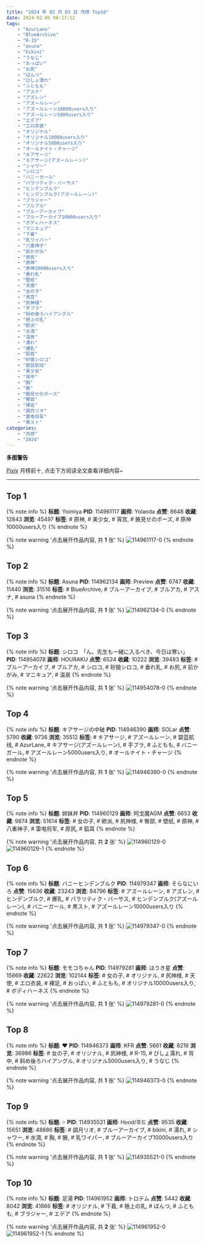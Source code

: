 ```yaml
---
title: "2024 年 02 月 03 日 月榜 Top10"
date: 2024-02-05 06:17:12
tags:
    - "AzurLane"
    - "BlueArchive"
    - "R-15"
    - "asuna"
    - "bikini"
    - "うなじ"
    - "おっぱい"
    - "お尻"
    - "ぱんつ"
    - "びしょ濡れ"
    - "ふともも"
    - "アスナ"
    - "アズレン"
    - "アズールレーン"
    - "アズールレーン10000users入り"
    - "アズールレーン5000users入り"
    - "エデア"
    - "エロ衣装"
    - "オリジナル"
    - "オリジナル10000users入り"
    - "オリジナル5000users入り"
    - "オールナイト・チャージ"
    - "キアサージ"
    - "キアサージ(アズールレーン)"
    - "シャワー"
    - "シロコ"
    - "バニーガール"
    - "パラリティク・バーサス"
    - "ヒンデンブルク"
    - "ヒンデンブルク(アズールレーン)"
    - "ブラジャー"
    - "ブルアカ"
    - "ブルーアーカイブ"
    - "ブルーアーカイブ10000users入り"
    - "ボディハーネス"
    - "マニキュア"
    - "下着"
    - "乳ワイパー"
    - "八重神子"
    - "前かがみ"
    - "原尻"
    - "原神"
    - "原神10000users入り"
    - "垂れ乳"
    - "壁纸"
    - "天使"
    - "女の子"
    - "宵宫"
    - "尻神様"
    - "手ブラ"
    - "斜め後ろハイアングル"
    - "極上の乳"
    - "欧派"
    - "水滴"
    - "温泉"
    - "濡れ"
    - "爆乳"
    - "狐耳"
    - "砂狼シロコ"
    - "碧蓝航线"
    - "美少女"
    - "背中"
    - "胸"
    - "腋"
    - "腋見せのポーズ"
    - "臀部"
    - "裸足"
    - "調月リオ"
    - "雷电将军"
    - "黒スト"
categories:
    - "月榜"
    - "2024"
---
```


<i class="fa fa-triangle-exclamation"></i>**多图警告**<i class="fa fa-triangle-exclamation"></i>

[Pixiv](https://www.pixiv.net/) 月榜前十, 点击下方阅读全文查看详细内容~

<!-- more -->

---

## Top 1

{% note info %}
**标题**: Yoimiya
**PID**: 114961117 **画师**: Yolanda
**点赞**: 8648 **收藏**: 12843 **浏览**: 45497
**标签**: # 原神, # 美少女, # 宵宫, # 腋見せのポーズ, # 原神10000users入り
{% endnote %}

{% note warning '点击展开作品内容, 共 **1** 张' %}
![114961117-0](https://i.pixiv.re/img-original/img/2024/01/07/13/56/24/114961117_p0.jpg)
{% endnote %}

## Top 2

{% note info %}
**标题**: Asuna
**PID**: 114962134 **画师**: Preview
**点赞**: 6747 **收藏**: 11440 **浏览**: 31516
**标签**: # BlueArchive, # ブルーアーカイブ, # ブルアカ, # アスナ, # asuna
{% endnote %}

{% note warning '点击展开作品内容, 共 **1** 张' %}
![114962134-0](https://i.pixiv.re/img-original/img/2024/01/07/14/41/59/114962134_p0.png)
{% endnote %}

## Top 3

{% note info %}
**标题**: シロコ　「ん、先生も一緒に入るべき、今日は寒い」
**PID**: 114954078 **画师**: HOURAKU
**点赞**: 6524 **收藏**: 10222 **浏览**: 39483
**标签**: # ブルーアーカイブ, # ブルアカ, # シロコ, # 砂狼シロコ, # 垂れ乳, # お尻, # 前かがみ, # マニキュア, # 温泉
{% endnote %}

{% note warning '点击展开作品内容, 共 **1** 张' %}
![114954078-0](https://i.pixiv.re/img-original/img/2024/01/07/07/00/00/114954078_p0.jpg)
{% endnote %}

## Top 4

{% note info %}
**标题**: キアサージの中破
**PID**: 114946390 **画师**: SOLar
**点赞**: 5790 **收藏**: 9736 **浏览**: 35512
**标签**: # キアサージ, # アズールレーン, # 碧蓝航线, # AzurLane, # キアサージ(アズールレーン), # 手ブラ, # ふともも, # バニーガール, # アズールレーン5000users入り, # オールナイト・チャージ
{% endnote %}

{% note warning '点击展开作品内容, 共 **1** 张' %}
![114946390-0](https://i.pixiv.re/img-original/img/2024/01/07/00/00/45/114946390_p0.png)
{% endnote %}

## Top 5

{% note info %}
**标题**: 姉妹丼
**PID**: 114960129 **画师**: 阿戈魔AGM
**点赞**: 6653 **收藏**: 9874 **浏览**: 51614
**标签**: # 女の子, # 欧派, # 尻神様, # 臀部, # 壁纸, # 原神, # 八重神子, # 雷电将军, # 原尻, # 狐耳
{% endnote %}

{% note warning '点击展开作品内容, 共 **2** 张' %}
![114960129-0](https://i.pixiv.re/img-original/img/2024/01/07/13/09/01/114960129_p0.jpg)
![114960129-1](https://i.pixiv.re/img-original/img/2024/01/07/13/09/01/114960129_p1.jpg)
{% endnote %}

## Top 6

{% note info %}
**标题**: バニーヒンデンブルク
**PID**: 114979347 **画师**: そらなにいろ
**点赞**: 15636 **收藏**: 23243 **浏览**: 84796
**标签**: # アズールレーン, # アズレン, # ヒンデンブルク, # 爆乳, # パラリティク・バーサス, # ヒンデンブルク(アズールレーン), # バニーガール, # 黒スト, # アズールレーン10000users入り
{% endnote %}

{% note warning '点击展开作品内容, 共 **1** 张' %}
![114979347-0](https://i.pixiv.re/img-original/img/2024/01/08/00/00/53/114979347_p0.png)
{% endnote %}

## Top 7

{% note info %}
**标题**: モモコちゃん
**PID**: 114979281 **画师**: ほうき星
**点赞**: 15869 **收藏**: 22622 **浏览**: 102144
**标签**: # 女の子, # オリジナル, # 尻神様, # 天使, # エロ衣装, # 裸足, # おっぱい, # ふともも, # オリジナル10000users入り, # ボディハーネス
{% endnote %}

{% note warning '点击展开作品内容, 共 **1** 张' %}
![114979281-0](https://i.pixiv.re/img-original/img/2024/01/08/00/00/36/114979281_p0.jpg)
{% endnote %}

## Top 8

{% note info %}
**标题**: ♥
**PID**: 114946373 **画师**: KFR
**点赞**: 5661 **收藏**: 8218 **浏览**: 36986
**标签**: # 女の子, # オリジナル, # 尻神様, # R-15, # びしょ濡れ, # 背中, # 斜め後ろハイアングル, # オリジナル5000users入り, # うなじ
{% endnote %}

{% note warning '点击展开作品内容, 共 **1** 张' %}
![114946373-0](https://i.pixiv.re/img-original/img/2024/01/07/00/00/41/114946373_p0.jpg)
{% endnote %}

## Top 9

{% note info %}
**标题**: 💦
**PID**: 114935521 **画师**: Hood/후드
**点赞**: 9535 **收藏**: 15651 **浏览**: 48886
**标签**: # 調月リオ, # ブルーアーカイブ, # bikini, # 濡れ, # シャワー, # 水滴, # 胸, # 腋, # 乳ワイパー, # ブルーアーカイブ10000users入り
{% endnote %}

{% note warning '点击展开作品内容, 共 **1** 张' %}
![114935521-0](https://i.pixiv.re/img-original/img/2024/01/06/18/41/44/114935521_p0.png)
{% endnote %}

## Top 10

{% note info %}
**标题**: 足湯
**PID**: 114961952 **画师**: トロテム
**点赞**: 5442 **收藏**: 8042 **浏览**: 41866
**标签**: # オリジナル, # 下着, # 極上の乳, # ぱんつ, # ふともも, # ブラジャー, # エデア
{% endnote %}

{% note warning '点击展开作品内容, 共 **2** 张' %}
![114961952-0](https://i.pixiv.re/img-original/img/2024/01/07/14/33/27/114961952_p0.jpg)
![114961952-1](https://i.pixiv.re/img-original/img/2024/01/07/14/33/27/114961952_p1.jpg)
{% endnote %}
